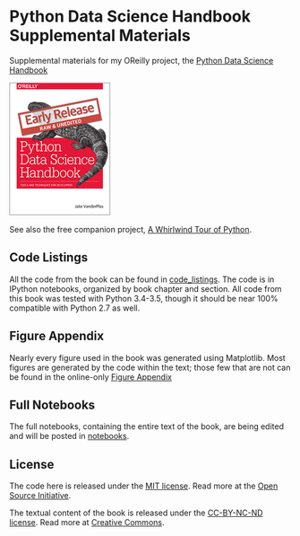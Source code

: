 # Python Data Science Handbook Supplemental Materials

Supplemental materials for my OReilly project, the
[Python Data Science Handbook](http://shop.oreilly.com/product/0636920034919.do)

![cover image](cover-early-release.jpg)

See also the free companion project, [A Whirlwind Tour of Python](https://github.com/jakevdp/WhirlwindTourOfPython).


## Code Listings

All the code from the book can be found in [code_listings](code_listings).
The code is in IPython notebooks, organized by book chapter and section.
All code from this book was tested with Python 3.4-3.5, though it should be
near 100% compatible with Python 2.7 as well.


## Figure Appendix

Nearly every figure used in the book was generated using Matplotlib.
Most figures are generated by the code within the text; those few that are not
can be found in the online-only [Figure Appendix](figure_appendix/06.00-Figure-Code.ipynb)


## Full Notebooks

The full notebooks, containing the entire text of the book, are being edited and will be posted in [notebooks](notebooks).


## License
The code here is released under the [MIT license](LICENSE-CODE). Read more at the [Open Source Initiative](https://opensource.org/licenses/MIT).

The textual content of the book is released under the [CC-BY-NC-ND license](LICENSE-TEXT). Read more at [Creative Commons](https://creativecommons.org/licenses/by-nc-nd/3.0/us/legalcode).
